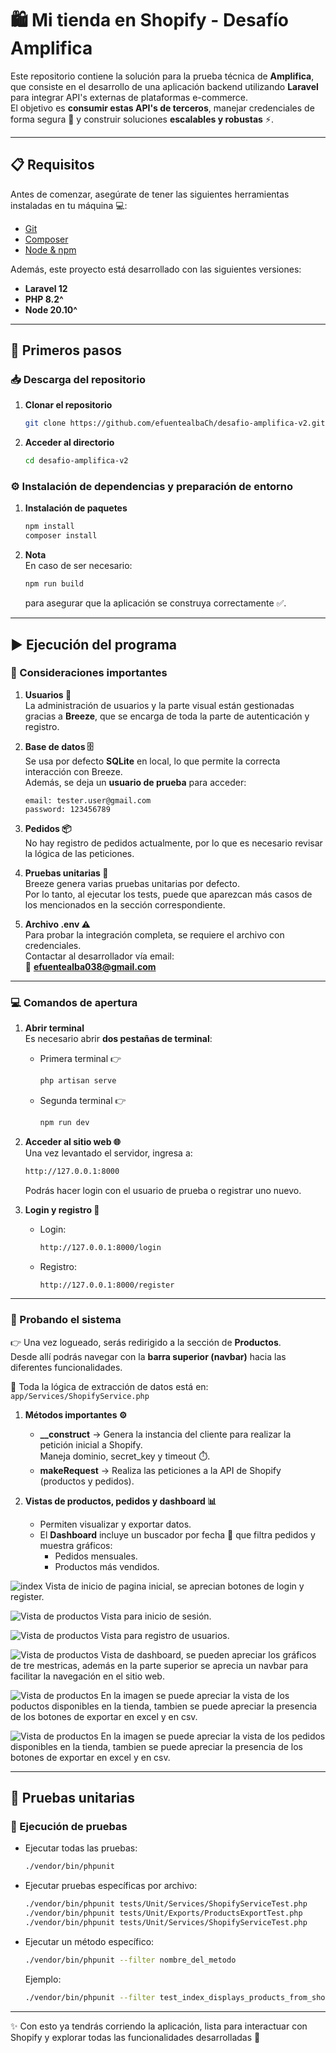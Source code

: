 # 🛍️ Mi tienda en Shopify - Desafío Amplifica

Este repositorio contiene la solución para la prueba técnica de **Amplifica**, que consiste en el desarrollo de una aplicación backend utilizando **Laravel** para integrar API's externas de plataformas e-commerce.  
El objetivo es **consumir estas API's de terceros**, manejar credenciales de forma segura 🔐 y construir soluciones **escalables y robustas** ⚡.

---

## 📋 Requisitos

Antes de comenzar, asegúrate de tener las siguientes herramientas instaladas en tu máquina 💻:

- [Git](https://git-scm.com/)  
- [Composer](https://getcomposer.org/)  
- [Node & npm](https://docs.npmjs.com/downloading-and-installing-node-js-and-npm)  

Además, este proyecto está desarrollado con las siguientes versiones:

- **Laravel 12**  
- **PHP 8.2^**  
- **Node 20.10^**  

---

## 🚀 Primeros pasos

### 📥 Descarga del repositorio
1. **Clonar el repositorio**  
   ```bash
   git clone https://github.com/efuentealbaCh/desafio-amplifica-v2.git
   ```
2. **Acceder al directorio**  
   ```bash
   cd desafio-amplifica-v2
   ```

### ⚙️ Instalación de dependencias y preparación de entorno
1. **Instalación de paquetes**  
   ```bash
   npm install
   composer install
   ```
2. **Nota**  
   En caso de ser necesario:  
   ```bash
   npm run build
   ```  
   para asegurar que la aplicación se construya correctamente ✅.

---

## ▶️ Ejecución del programa

### 🔑 Consideraciones importantes
1. **Usuarios 👥**  
   La administración de usuarios y la parte visual están gestionadas gracias a **Breeze**, que se encarga de toda la parte de autenticación y registro.  

2. **Base de datos 🗄️**  
   Se usa por defecto **SQLite** en local, lo que permite la correcta interacción con Breeze.  
   Además, se deja un **usuario de prueba** para acceder:  
   ```text
   email: tester.user@gmail.com
   password: 123456789
   ```

3. **Pedidos 📦**  
   No hay registro de pedidos actualmente, por lo que es necesario revisar la lógica de las peticiones.

4. **Pruebas unitarias 🧪**  
   Breeze genera varias pruebas unitarias por defecto.  
   Por lo tanto, al ejecutar los tests, puede que aparezcan más casos de los mencionados en la sección correspondiente.

5. **Archivo .env ⚠️**  
   Para probar la integración completa, se requiere el archivo con credenciales.  
   Contactar al desarrollador vía email:  
   📧 **efuentealba038@gmail.com**

---

### 💻 Comandos de apertura

1. **Abrir terminal**  
   Es necesario abrir **dos pestañas de terminal**:  

   - Primera terminal 👉  
     ```bash
     php artisan serve
     ```
   - Segunda terminal 👉  
     ```bash
     npm run dev
     ```

2. **Acceder al sitio web 🌐**  
   Una vez levantado el servidor, ingresa a:  
   ```bash
   http://127.0.0.1:8000
   ```

   Podrás hacer login con el usuario de prueba o registrar uno nuevo.

3. **Login y registro 🔐**  
   - Login:  
     ```bash
     http://127.0.0.1:8000/login
     ```
   - Registro:  
     ```bash
     http://127.0.0.1:8000/register
     ```

---

### 🧭 Probando el sistema

👉 Una vez logueado, serás redirigido a la sección de **Productos**.  
Desde allí podrás navegar con la **barra superior (navbar)** hacia las diferentes funcionalidades.  

🔎 Toda la lógica de extracción de datos está en:  
`app/Services/ShopifyService.php`

1. **Métodos importantes ⚙️**
   - **__construct** → Genera la instancia del cliente para realizar la petición inicial a Shopify.  
     Maneja dominio, secret_key y timeout ⏱️.
   - **makeRequest** → Realiza las peticiones a la API de Shopify (productos y pedidos).  

2. **Vistas de productos, pedidos y dashboard 📊**
   - Permiten visualizar y exportar datos.  
   - El **Dashboard** incluye un buscador por fecha 📅 que filtra pedidos y muestra gráficos:  
     - Pedidos mensuales.  
     - Productos más vendidos.  


![index](./assets/index.png)
Vista de inicio de pagina inicial, se aprecian botones de login y register.

![Vista de productos](./assets/login.png)
Vista para inicio de sesión.

![Vista de productos](./assets/register.png)
Vista para registro de usuarios.

![Vista de productos](./assets/dashbaord.png)
Vista de dashboard, se pueden apreciar los gráficos de tre mestricas, además en la parte superior se aprecia un navbar para facilitar la navegación en el sitio web.

![Vista de productos](./assets/productos.png)
En la imagen se puede apreciar la vista de los poductos disponibles en la tienda, tambien se puede apreciar la presencia de los botones de exportar en excel y en csv.

![Vista de productos](./assets/pedidos.png)
En la imagen se puede apreciar la vista de los pedidos disponibles en la tienda, tambien se puede apreciar la presencia de los botones de exportar en excel y en csv.

---

## 🧪 Pruebas unitarias

### 📌 Ejecución de pruebas
- Ejecutar todas las pruebas:  
  ```bash
  ./vendor/bin/phpunit
  ```

- Ejecutar pruebas específicas por archivo:  
  ```bash
  ./vendor/bin/phpunit tests/Unit/Services/ShopifyServiceTest.php
  ./vendor/bin/phpunit tests/Unit/Exports/ProductsExportTest.php
  ./vendor/bin/phpunit tests/Unit/Services/ShopifyServiceTest.php
  ```

- Ejecutar un método específico:  
  ```bash
  ./vendor/bin/phpunit --filter nombre_del_metodo
  ```
  Ejemplo:  
  ```bash
  ./vendor/bin/phpunit --filter test_index_displays_products_from_shopify
  ```

---

✨ Con esto ya tendrás corriendo la aplicación, lista para interactuar con Shopify y explorar todas las funcionalidades desarrolladas 🚀
